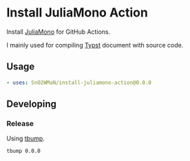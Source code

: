 # Install JuliaMono Action

Install [JuliaMono](https://juliamono.netlify.app/) for GitHub Actions.

I mainly used for compiling [Typst](https://typst.app/) document with source code.


## Usage

```yaml
- uses: SnO2WMaN/install-juliamono-action@0.0.0
```

## Developing

### Release

Using [tbump](https://github.com/your-tools/tbump).

```shell
tbump 0.0.0
```
